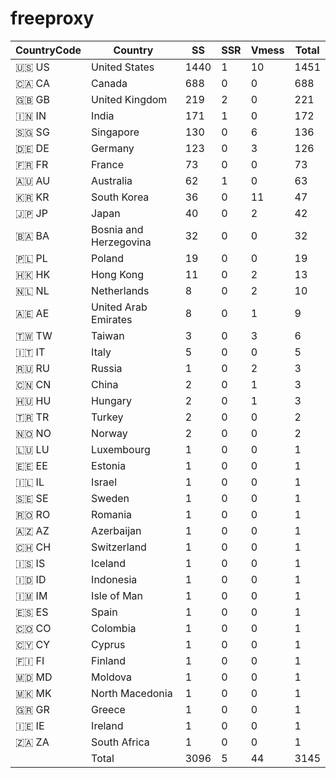 # freeproxy

|CountryCode|Country|SS|SSR|Vmess|Total|
|  ----  | ----  |  ----  | ----  |  ----  | ----  |
|🇺🇸 US|United States|1440|1|10|1451|
|🇨🇦 CA|Canada|688|0|0|688|
|🇬🇧 GB|United Kingdom|219|2|0|221|
|🇮🇳 IN|India|171|1|0|172|
|🇸🇬 SG|Singapore|130|0|6|136|
|🇩🇪 DE|Germany|123|0|3|126|
|🇫🇷 FR|France|73|0|0|73|
|🇦🇺 AU|Australia|62|1|0|63|
|🇰🇷 KR|South Korea|36|0|11|47|
|🇯🇵 JP|Japan|40|0|2|42|
|🇧🇦 BA|Bosnia and Herzegovina|32|0|0|32|
|🇵🇱 PL|Poland|19|0|0|19|
|🇭🇰 HK|Hong Kong|11|0|2|13|
|🇳🇱 NL|Netherlands|8|0|2|10|
|🇦🇪 AE|United Arab Emirates|8|0|1|9|
|🇹🇼 TW|Taiwan|3|0|3|6|
|🇮🇹 IT|Italy|5|0|0|5|
|🇷🇺 RU|Russia|1|0|2|3|
|🇨🇳 CN|China|2|0|1|3|
|🇭🇺 HU|Hungary|2|0|1|3|
|🇹🇷 TR|Turkey|2|0|0|2|
|🇳🇴 NO|Norway|2|0|0|2|
|🇱🇺 LU|Luxembourg|1|0|0|1|
|🇪🇪 EE|Estonia|1|0|0|1|
|🇮🇱 IL|Israel|1|0|0|1|
|🇸🇪 SE|Sweden|1|0|0|1|
|🇷🇴 RO|Romania|1|0|0|1|
|🇦🇿 AZ|Azerbaijan|1|0|0|1|
|🇨🇭 CH|Switzerland|1|0|0|1|
|🇮🇸 IS|Iceland|1|0|0|1|
|🇮🇩 ID|Indonesia|1|0|0|1|
|🇮🇲 IM|Isle of Man|1|0|0|1|
|🇪🇸 ES|Spain|1|0|0|1|
|🇨🇴 CO|Colombia|1|0|0|1|
|🇨🇾 CY|Cyprus|1|0|0|1|
|🇫🇮 FI|Finland|1|0|0|1|
|🇲🇩 MD|Moldova|1|0|0|1|
|🇲🇰 MK|North Macedonia|1|0|0|1|
|🇬🇷 GR|Greece|1|0|0|1|
|🇮🇪 IE|Ireland|1|0|0|1|
|🇿🇦 ZA|South Africa|1|0|0|1|
||Total|3096|5|44|3145|
